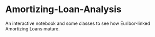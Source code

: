 # Amortizing-Loan-Analysis
An interactive notebook and some classes to see how Euribor-linked Amortizing Loans mature.
